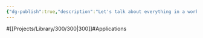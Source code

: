 ```yaml
---
{"dg-publish":true,"description":"Let's talk about everything in a working application. Let's focus on the actual creation theory, structure, tools, languages, etc.","permalink":"/projects/library/300/300/","dgPassFrontmatter":true,"noteIcon":"0","created":"2024-01-31T00:33:25.374+09:00","updated":"2024-04-11T00:03:48.090+09:00"}
---
```


#[[Projects/Library/300/300\|300]]#Applications

